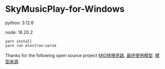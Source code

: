 ﻿# SkyMusicPlay-for-Windows

python: 3.12.6

node: 16.20.2

``` shell
yarn install
yarn run electron:serve
```

Thanks for the following open source project
[MID转换思路][1].
[最终使用模型][1].
[模型来源][1].

[1]: https://github.com/azuwis/pianotrans
[2]: https://github.com/qiuqiangkong/piano_transcription_inference
[3]: https://github.com/bytedance/piano_transcription
